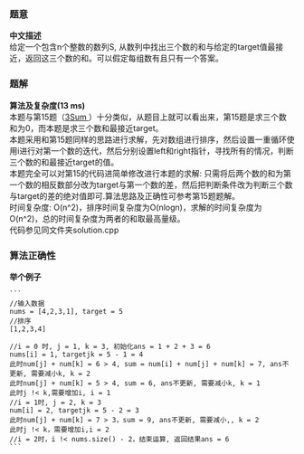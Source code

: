 ### 题意
**中文描述**  
给定一个包含n个整数的数列S, 从数列中找出三个数的和与给定的target值最接近，返回这三个数的和。可以假定每组数有且只有一个答案。 

### 题解
**算法及复杂度(13 ms)**  
本题与第15题（[3Sum ](https://leetcode.com/problems/3sum/#/description)）十分类似，从题目上就可以看出来，第15题是求三个数和为0，而本题是求三个数和最接近target。  
本题采用和第15题同样的思路进行求解，先对数组进行排序，然后设置一重循环使用i进行对第一个数的迭代，然后分别设置left和right指针，寻找所有的情况，判断三个数的和最接近target的值。  
本题完全可以对第15的代码进简单修改进行本题的求解: 只需将后两个数的和为第一个数的相反数部分改为target与第一个数的差，然后把判断条件改为判断三个数与target的差的绝对值即可.算法思路及正确性可参考第15题题解。  
时间复杂度: O(n^2)，排序时间复杂度为O(nlogn)，求解的时间复杂度为O(n^2)，总的时间复杂度为两者的和取最高量级。    
代码参见同文件夹solution.cpp

### 算法正确性
**举个例子**  

    ```
    //输入数据
    nums = [4,2,3,1], target = 5
    //排序
    [1,2,3,4]
    
    //i = 0 时, j = 1, k = 3, 初始化ans = 1 + 2 + 3 = 6
    nums[i] = 1, targetjk = 5 - 1 = 4
    此时num[j] + num[k] = 6 > 4, sum = num[i] + num[j] + num[k] = 7, ans不更新, 需要减小k, k = 2
    此时num[j] + num[k] = 5 > 4, sum = 6, ans不更新, 需要减小k, k = 1
    此时j !< k,需要增加i, i = 1
    //i = 1时, j = 2, k = 3
    num[i] = 2, targetjk = 5 - 2 = 3
    此时num[j] + num[k] = 7 > 3，sum = 9, ans不更新, 需要减小,, k = 2
    此时j !< k，需要增加i,i = 2
    //i = 2时，i !< nums.size() - 2，结束运算, 返回结果ans = 6
    ```
